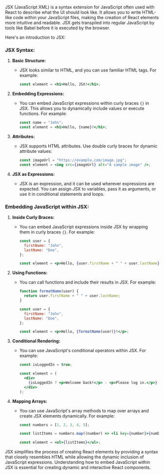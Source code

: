 JSX (JavaScript XML) is a syntax extension for JavaScript often used with React to describe what the UI should look like. It allows you to write HTML-like code within your JavaScript files, making the creation of React elements more intuitive and readable. JSX gets transpiled into regular JavaScript by tools like Babel before it is executed by the browser.

Here's an introduction to JSX:

### JSX Syntax:

1. **Basic Structure:**
   - JSX looks similar to HTML, and you can use familiar HTML tags. For example:
     ```jsx
     const element = <h1>Hello, JSX!</h1>;
     ```

2. **Embedding Expressions:**
   - You can embed JavaScript expressions within curly braces `{}` in JSX. This allows you to dynamically include values or execute functions. For example:
     ```jsx
     const name = "John";
     const element = <h1>Hello, {name}!</h1>;
     ```

3. **Attributes:**
   - JSX supports HTML attributes. Use double curly braces for dynamic attribute values:
     ```jsx
     const imageUrl = "https://example.com/image.jpg";
     const element = <img src={imageUrl} alt="A sample image" />;
     ```

4. **JSX as Expressions:**
   - JSX is an expression, and it can be used wherever expressions are expected. You can assign JSX to variables, pass it as arguments, or use it in conditional statements and loops.

### Embedding JavaScript within JSX:

1. **Inside Curly Braces:**
   - You can embed JavaScript expressions inside JSX by wrapping them in curly braces `{}`. For example:
     ```jsx
     const user = {
       firstName: "John",
       lastName: "Doe",
     };

     const element = <p>Hello, {user.firstName + " " + user.lastName}!</p>;
     ```

2. **Using Functions:**
   - You can call functions and include their results in JSX. For example:
     ```jsx
     function formatName(user) {
       return user.firstName + " " + user.lastName;
     }

     const user = {
       firstName: "John",
       lastName: "Doe",
     };

     const element = <p>Hello, {formatName(user)}!</p>;
     ```

3. **Conditional Rendering:**
   - You can use JavaScript's conditional operators within JSX. For example:
     ```jsx
     const isLoggedIn = true;

     const element = (
       <div>
         {isLoggedIn ? <p>Welcome back!</p> : <p>Please log in.</p>}
       </div>
     );
     ```

4. **Mapping Arrays:**
   - You can use JavaScript's array methods to map over arrays and create JSX elements dynamically. For example:
     ```jsx
     const numbers = [1, 2, 3, 4, 5];

     const listItems = numbers.map((number) => <li key={number}>{number}</li>);

     const element = <ul>{listItems}</ul>;
     ```

JSX simplifies the process of creating React elements by providing a syntax that closely resembles HTML while allowing the dynamic inclusion of JavaScript expressions. Understanding how to embed JavaScript within JSX is essential for creating dynamic and interactive React components.
